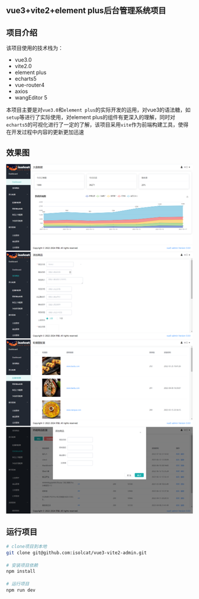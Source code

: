 ## vue3+vite2+element plus后台管理系统项目

## 项目介绍

该项目使用的技术栈为：

- vue3.0
- vite2.0
- element plus
- echarts5
- vue-router4
- axios
- wangEditor 5

本项目主要是对`vue3.0`和`element plus`的实际开发的运用，对vue3的语法糖，如`setup`等进行了实际使用，对element plus的组件有更深入的理解，同时对`echarts5`的可视化进行了一定的了解，该项目采用`vite`作为前端构建工具，使得在开发过程中内容的更新更加迅速

## 效果图

<img src="https://raw.githubusercontent.com/isolcat/images/master/20220703160333.png" style="zoom:50%;" />

<img src="https://raw.githubusercontent.com/isolcat/images/master/20220703160354.png" style="zoom:50%;" />

<img src="https://raw.githubusercontent.com/isolcat/images/master/20220703160549.png" style="zoom:50%;" />

<img src="https://raw.githubusercontent.com/isolcat/images/master/20220703160638.png" style="zoom:50%;" />

## 运行项目

```bash
# clone项目到本地
git clone git@github.com:isolcat/vue3-vite2-admin.git

# 安装项目依赖
npm install

# 运行项目
npm run dev
```

